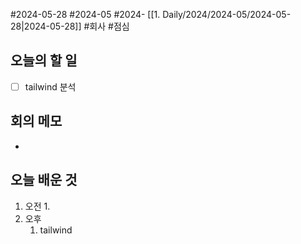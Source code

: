 #2024-05-28 #2024-05 #2024- [[1. Daily/2024/2024-05/2024-05-28|2024-05-28]]
#회사 #점심 


## 오늘의 할 일
- [ ] tailwind 분석 

## 회의 메모
- 

## 오늘 배운 것
1. 오전
    1. 
2. 오후
    1. tailwind 
